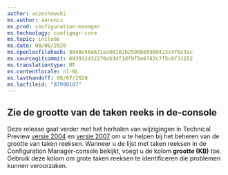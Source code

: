 ```yaml
---
author: aczechowski
ms.author: aaroncz
ms.prod: configuration-manager
ms.technology: configmgr-core
ms.topic: include
ms.date: 08/06/2020
ms.openlocfilehash: 8948e56e631ea00182b2590bb5989423c4f6c3ac
ms.sourcegitcommit: 693932432270ab3df1df9f5e6783c7f5c6f31252
ms.translationtype: MT
ms.contentlocale: nl-NL
ms.lasthandoff: 08/07/2020
ms.locfileid: "87998187"
---
```

## <a name="see-task-sequence-size-in-the-console"></a><a name="bkmk_tssize"></a>Zie de grootte van de taken reeks in de-console

<!--7645732-->

Deze release gaat verder met het herhalen van wijzigingen in Technical Preview [versie 2004](../../technical-preview-2004.md#bkmk_osdmi) en [versie 2007](../../technical-preview-2007.md#bkmk_tspol) om u te helpen bij het beheren van de grootte van taken reeksen. Wanneer u de lijst met taken reeksen in de Configuration Manager-console bekijkt, voegt u de kolom **grootte (KB)** toe. Gebruik deze kolom om grote taken reeksen te identificeren die problemen kunnen veroorzaken.
